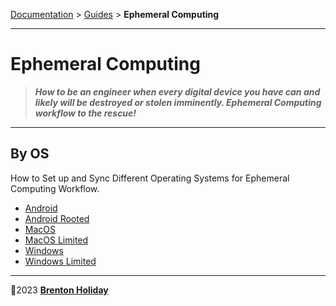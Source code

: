 [Documentation](#) > [Guides](#) > __Ephemeral Computing__

------

# Ephemeral Computing

>  ***How to be an engineer when every digital device you have can and likely will be destroyed or stolen imminently. Ephemeral Computing workflow to the rescue!***

___

## By OS

How to Set up and Sync Different Operating Systems for Ephemeral Computing Workflow.

- [Android](android/README.md)
- [Android Rooted](android-rooted/README.md)
- [MacOS](macos/README.md)
- [MacOS Limited](macos-limited/README.md)
- [Windows](windows/README.md)
- [Windows Limited](windows-limited/README.md)



___

🤍2023 **[Brenton Holiday](https://allmylinks.com/8rents)**
